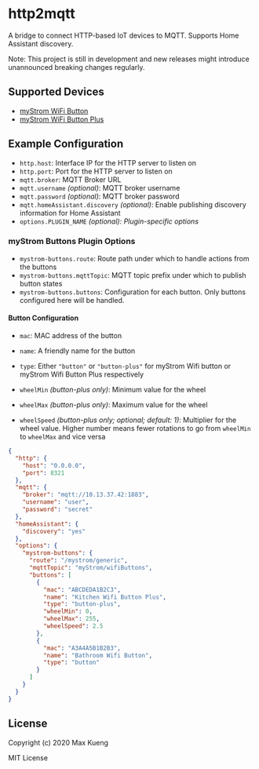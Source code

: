 http2mqtt
=========

A bridge to connect HTTP-based IoT devices to MQTT. Supports Home Assistant
discovery.

Note: This project is still in development and new releases might introduce
unannounced breaking changes regularly.

## Supported Devices

 - [myStrom WiFi Button](https://mystrom.ch/wifi-button/)
 - [myStrom WiFi Button Plus](https://mystrom.ch/wifi-button-plus/)

## Example Configuration

 - `http.host`: Interface IP for the HTTP server to listen on
 - `http.port`: Port for the HTTP server to listen on
 - `mqtt.broker`: MQTT Broker URL
 - `mqtt.username` _(optional)_: MQTT broker username
 - `mqtt.password` _(optional)_: MQTT broker password
 - `mqtt.homeAssistant.discovery` _(optional)_: Enable publishing discovery
   information for Home Assistant 
 - `options.PLUGIN_NAME` _(optional): Plugin-specific options_

### myStrom Buttons Plugin Options

 - `mystrom-buttons.route`: Route path under which to handle actions from the
   buttons
 - `mystrom-buttons.mqttTopic`: MQTT topic prefix under which to publish button
   states
 - `mystrom-buttons.buttons`: Configuration for each button. Only buttons
   configured here will be handled.  

#### Button Configuration

 - `mac`: MAC address of the button
 - `name`: A friendly name for the button
 - `type`: Either `"button"` or `"button-plus"` for myStrom Wifi button or
   myStrom Wifi Button Plus respectively

 - `wheelMin` _(button-plus only)_: Minimum value for the wheel
 - `wheelMax` _(button-plus only)_: Maximum value for the wheel 
 - `wheelSpeed` _(button-plus only; optional; default: 1)_: Multiplier for the
   wheel value. Higher number means fewer rotations to go from `wheelMin` to
   `wheelMax` and vice versa

```json
{
  "http": {
    "host": "0.0.0.0",
    "port": 8321
  },
  "mqtt": {
    "broker": "mqtt://10.13.37.42:1883",
    "username": "user",
    "password": "secret"
  },
  "homeAssistant": {
    "discovery": "yes"
  },
  "options": {
    "mystrom-buttons": {
      "route": "/mystrom/generic",
      "mqttTopic": "myStrom/wifiButtons",
      "buttons": [
        {
          "mac": "ABCDEDA1B2C3",
          "name": "Kitchen Wifi Button Plus",
          "type": "button-plus",
          "wheelMin": 0,
          "wheelMax": 255,
          "wheelSpeed": 2.5
        },
        {
          "mac": "A3A4A5B1B2B3",
          "name": "Bathroom Wifi Button",
          "type": "button"
        }
      ]
    }
  }
}
```

## License

Copyright (c) 2020 Max Kueng

MIT License